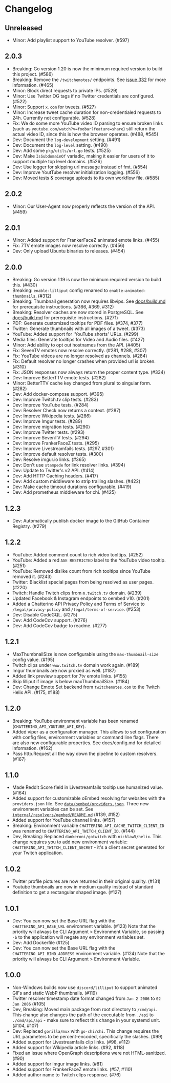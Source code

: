# Changelog

## Unreleased

- Minor: Add playlist support to YouTube resolver. (#597)

## 2.0.3

- Breaking: Go version 1.20 is now the minimum required version to build this project. (#586)
- Breaking: Remove the `/twitchemotes/` endpoints. See [issue 332](https://github.com/Chatterino/api/issues/332) for more information. (#465)
- Minor: Block direct requests to private IPs. (#529)
- Minor: Use Twitter OG tags if no Twitter credentials are configured. (#522)
- Minor: Support `x.com` for tweets. (#527)
- Minor: Increase tweet cache duration for non-credentialed requests to 24h. Currently not configurable. (#528)
- Fix: We do some more YouTube video ID parsing to ensure broken links (such as `youtube.com/watch?v=foobar?feature=share`) still return the actual video ID, since this is how the browser operates. (#488, #545)
- Dev: Document the `log-development` setting. (#491)
- Dev: Document the `log-level` setting. (#490)
- Dev: Add some `pkg/utils/url.go` tests. (#525)
- Dev: Make `IsSubdomainOf` variadic, making it easier for users of it to support multiple top level domains. (#526)
- Dev: Use logger for skipping url message instead of fmt. (#554)
- Dev: Improve YoutTube resolver initialization logging. (#556)
- Dev: Moved tests & coverage uploads to its own workflow file. (#585)

## 2.0.2

- Minor: Our User-Agent now properly reflects the version of the API. (#459)

## 2.0.1

- Minor: Added support for FrankerFaceZ animated emote links. (#455)
- Fix: 7TV emote images now resolve correctly. (#456)
- Dev: Only upload Ubuntu binaries to releases. (#454)

## 2.0.0

- Breaking: Go version 1.19 is now the minimum required version to build this. (#430)
- Breaking: `enable-lilliput` config renamed to `enable-animated-thumbnails`. (#312)
- Breaking: Thumbnail generation now requires libvips. See [docs/build.md](./docs/build.md) for prerequisite instructions. (#366, #369, #312)
- Breaking: Resolver caches are now stored in PostgreSQL. See [docs/build.md](./docs/build.md) for prerequisite instructions. (#271)
- PDF: Generate customized tooltips for PDF files. (#374, #377)
- Twitter: Generate thumbnails with all images of a tweet. (#373)
- YouTube: Added support for 'YouTube shorts' URLs. (#299)
- Media files: Generate tooltips for Video and Audio files. (#427)
- Minor: Add ability to opt out hostnames from the API. (#405)
- Fix: SevenTV emotes now resolve correctly. (#281, #288, #307)
- Fix: YouTube videos are no longer resolved as channels. (#284)
- Fix: Default resolver no longer crashes when provided url is broken. (#310)
- Fix: JSON responses now always return the proper content type. (#334)
- Dev: Improve BetterTTV emote tests. (#282)
- Minor: BetterTTV cache key changed from plural to singular form. (#282)
- Dev: Add docker-compose support. (#395)
- Dev: Improve Twitch.tv clip tests. (#283)
- Dev: Improve YouTube tests. (#284)
- Dev: Resolver Check now returns a context. (#287)
- Dev: Improve Wikipedia tests. (#286)
- Dev: Improve Imgur tests. (#289)
- Dev: Improve migration tests. (#290)
- Dev: Improve Twitter tests. (#293)
- Dev: Improve SevenTV tests. (#294)
- Dev: Improve FrankerFaceZ tests. (#295)
- Dev: Improve Livestreamfails tests. (#297, #301)
- Dev: Improve default resolver tests. (#300)
- Dev: Resolve imgur.io links. (#365)
- Dev: Don't use `stampede` for link resolver links. (#394)
- Dev: Update to Twitter's v2 API. (#414)
- Dev: Add HTTP Caching headers. (#417)
- Dev: Add custom middleware to strip trailing slashes. (#422)
- Dev: Make cache timeout durations configurable. (#419)
- Dev: Add prometheus middleware for chi. (#425)

## 1.2.3

- Dev: Automatically publish docker image to the GitHub Container Registry. (#279)

## 1.2.2

- YouTube: Added comment count to rich video tooltips. (#252)
- YouTube: Added a red `AGE RESTRICTED` label to the YouTube video tooltip. (#251)
- YouTube: Removed dislike count from rich tooltips since YouTube removed it. (#243)
- Twitter: Blacklist special pages from being resolved as user pages. (#220)
- Twitch: Handle Twitch clips from `m.twitch.tv` domain. (#239)
- Updated Facebook & Instagram endpoints to oembed v10. (#201)
- Added a Chatterino API Privacy Policy and Terms of Service to `/legal/privacy-policy` and `/legal/terms-of-service`. (#253)
- Dev: Disable CodeGQL. (#275)
- Dev: Add CodeCov support. (#276)
- Dev: Add CodeCov badge to readme. (#277)

## 1.2.1

- MaxThumbnailSize is now configurable using the `max-thumbnail-size` config value. (#195)
- Twitch clips under `www.twitch.tv` domain work again. (#189)
- Imgur thumbnails are now proxied as well. (#187)
- Added link preview support for 7tv emote links. (#155)
- Skip lilliput if image is below maxThumbnailSize. (#184)
- Dev: Change Emote Set backend from `twitchemotes.com` to the Twitch Helix API. (#175, #188)

## 1.2.0

- Breaking: YouTube environment variable has been renamed (`CHATTERINO_API_YOUTUBE_API_KEY`).
- Added viper as a configuration manager. This allows to set configuration with config files, environment variables or command line flags. There are also new configurable properties. See docs/config.md for detailed information. (#162)
- Pass http.Request all the way down the pipeline to custom resolvers. (#167)

## 1.1.0

- Made Reddit Score field in Livestreamfails tooltip use humanized value. (#164)
- Added support for customizable oEmbed resolving for websites with the `providers.json` file. See [`data/oembed/providers.json`](data/oembed/providers.json). Three new environment variables can be set. See [`internal/resolvers/oembed/README.md`](internal/resolvers/oembed/README.md) (#139, #152)
- Added support for YouTube channel links. (#157)
- Breaking: Environment variable `CHATTERINO_API_CACHE_TWITCH_CLIENT_ID` was renamed to `CHATTERINO_API_TWITCH_CLIENT_ID`. (#144)
- Dev, Breaking: Replaced `dankeroni/gotwitch` with `nicklaw5/helix`. This change requires you to add new environment variable: `CHATTERINO_API_TWITCH_CLIENT_SECRET` - it's a client secret generated for your Twitch application.

## 1.0.2

- Twitter profile pictures are now returned in their original quality. (#131)
- Youtube thumbnails are now in medium quality instead of standard definition to get a rectangular shaped image. (#127)

## 1.0.1

- Dev: You can now set the Base URL flag with the `CHATTERINO_API_BASE_URL` environment variable. (#123)
  Note that the priority will always be CLI Argument > Environment Variable, so passing `-b` to the application will negate any environment variables set.
- Dev: Add Dockerfile (#125)
- Dev: You can now set the Base URL flag with the `CHATTERINO_API_BIND_ADDRESS` environment variable. (#124)
  Note that the priority will always be CLI Argument > Environment Variable.

## 1.0.0

- Non-Windows builds now use `discord/lilliput` to support animated GIFs and static WebP thumbnails. (#119)
- Twitter resolver timestamp date format changed from `Jan 2 2006` to `02 Jan 2006` (#105)
- Dev, Breaking: Moved main package from root directory to `/cmd/api`. This change also changes the path of the executable from `./api` to `./cmd/api/api` - make sure to reflect this change in your systemd unit. (#104, #107)
- Dev: Replaced `gorilla/mux` with `go-chi/chi`. This change requires the URL parameters to be percent-encoded, specifically the slashes. (#99)
- Added support for Livestreamfails clip links. (#98, #112)
- Added support for Wikipedia article links. (#92, #118)
- Fixed an issue where OpenGraph descriptions were not HTML-sanitized. (#90)
- Added support for imgur image links. (#81)
- Added support for FrankerFaceZ emote links. (#57, #110)
- Added author name to Twitch clips response. (#76)
